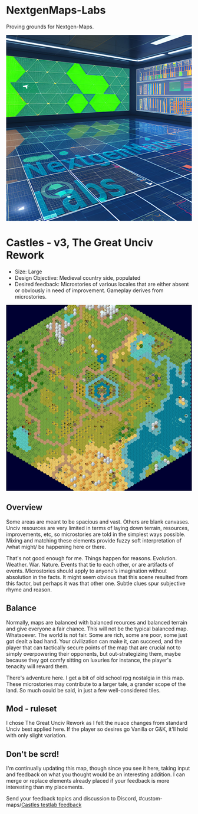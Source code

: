 # NextgenMaps-Labs
Proving grounds for Nextgen-Maps.

![](/preview.png)

# Castles - v3, The Great Unciv Rework

- Size: Large
- Design Objective: Medieval country side, populated
- Desired feedback: Microstories of various locales that are either absent or obviously in need of improvement. Gameplay derives from microstories.

![](/images/castles_v3.png)

## Overview

Some areas are meant to be spacious and vast. Others are blank canvases. Unciv resources are very limited in terms of laying down terrain, resources, improvements, etc, so microstories are told in the simplest ways possible. Mixing and matching these elements provide fuzzy soft interpretation of /what might/ be happening here or there.

That's not good enough for me. Things happen for reasons. Evolution. Weather. War. Nature. Events that tie to each other, or are artifacts of events. Microstories should apply to anyone's imagination without absolution in the facts. It might seem obvious that this scene resulted from this factor, but perhaps it was that other one. Subtle clues spur subjective rhyme and reason.



## Balance
Normally, maps are balanced with balanced reources and balanced terrain and give everyone a fair chance. This will not be the typical balanced map. Whatsoever. The world is not fair. Some are rich, some are poor, some just got dealt a bad hand. Your civilization can make it, can succeed, and the player that can tactically secure points of the map that are crucial not to simply overpowering their opponents, but out-strategizing them, maybe because they got comfy sitting on luxuries for instance, the player's tenacity will reward them.

There's adventure here. I get a bit of old school rpg nostalgia in this map. These microstories may contribute to a larger tale, a grander scope of the land. So much could be said, in just a few well-considered tiles.

## Mod - ruleset
I chose The Great Unciv Rework as I felt the nuace changes from standard Unciv best applied here. If the player so desires go Vanilla or G&K, it'll hold with only slight variation.

## Don't be scrd!
I'm continually updating this map, though since you see it here, taking input and feedback on what you thought would be an interesting addition. I can merge or replace elements already placed if your feedback is more interesting than my placements.

Send your feedback topics and discussion to Discord, #custom-maps/[Castles testlab feedback](https://discord.com/channels/586194543280390151/1020315309783138324/threads/1110290632603357194)
